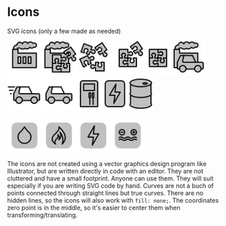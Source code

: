 # Icons
SVG icons (only a few made as needed)

<img src="./icon-factory.svg" alt="factory" width="80"/><img src="./icon-component-production.svg" alt="component production" width="80"/><img src="./icon-puzzle-mess.svg" alt="puzzle mess" width="80"/><img src="./icon-puzzle.svg" alt="puzzle" width="80"/><img src="./icon-puzzle-complete.svg" alt="puzzle complete" width="60"/><img src="./icon-car-production.svg" alt="car production" width="80"/><img src="./icon-car-moving.svg" alt="car moving" width="80"/><img src="./icon-car.svg" alt="car" width="80"/><img src="./icon-pump.svg" alt="pump" width="60"/><img src="./icon-battery.svg" alt="battery" width="60"/><img src="./icon-barrel.svg" alt="barrel" width="60"/>  

<img src="./icon-petrol.svg" alt="petrol" width="80"/><img src="./icon-gas.svg" alt="gas" width="80"/><img src="./icon-electricity.svg" alt="electricity" width="80"/><img src="./icon-hydrogen.svg" alt="hydrogen" width="80"/>

The icons are not created using a vector graphics design program like Illustrator, but are written directly in code with an editor. They are not cluttered and have a small footprint. Anyone can use them. They will suit especially if you are writing SVG code by hand. Curves are not a buch of points connected through straight lines but true curves. There are no hidden lines, so the icons will also work with `fill: none;`. The coordinates zero point is in the middle, so it's easier to center them when transforming/translating.
